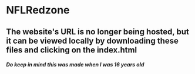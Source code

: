 # NFLRedzone
## The website's URL is no longer being hosted, but it can be viewed locally by downloading these files and clicking on the index.html 

##### Do keep in mind this was made when I was 16 years old

